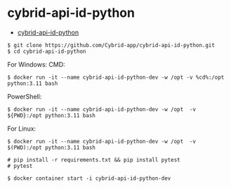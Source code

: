 # cybrid-api-id-python

* [cybrid-api-id-python](https://github.com/Cybrid-app/cybrid-api-id-python)

```
$ git clone https://github.com/Cybrid-app/cybrid-api-id-python.git
$ cd cybrid-api-id-python
```

For Windows:
CMD:

```
$ docker run -it --name cybrid-api-id-python-dev -w /opt -v %cd%:/opt python:3.11 bash
```

PowerShell:


```
$ docker run -it --name cybrid-api-id-python-dev -w /opt  -v ${PWD}:/opt python:3.11 bash
```

For Linux:

```
$ docker run -it --name cybrid-api-id-python-dev -w /opt  -v $(PWD):/opt python:3.11 bash
```

```
# pip install -r requirements.txt && pip install pytest
# pytest
```

```
$ docker container start -i cybrid-api-id-python-dev
```


